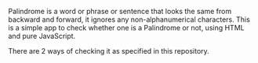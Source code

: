 Palindrome is a word or phrase or sentence that looks the same from backward and forward, it ignores any non-alphanumerical characters. This is a simple app to check whether one is a Palindrome or not, using HTML and pure JavaScript. 

There are 2 ways of checking it as specified in this repository.
